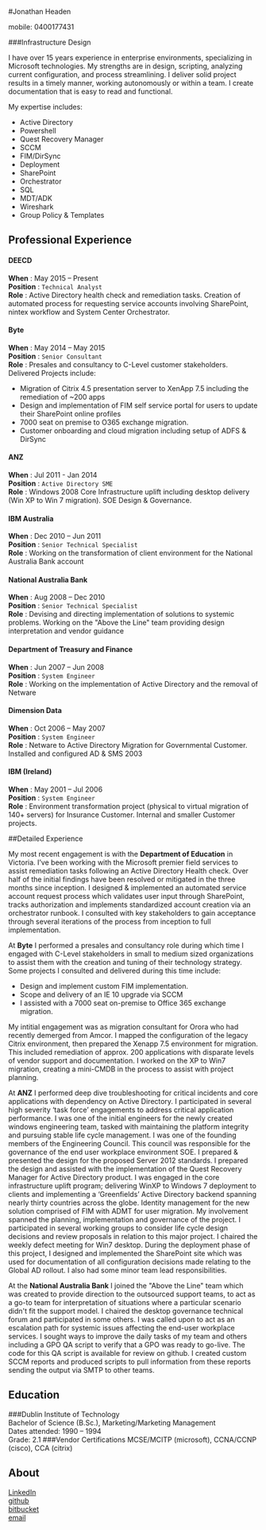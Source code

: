 #Jonathan Headen

mobile: 0400177431  


###Infrastructure Design

I have over 15 years experience in enterprise environments, specializing in Microsoft technologies. My strengths are in design, scripting, analyzing current configuration, and process streamlining. I deliver solid project results in a timely manner, working autonomously or within a team. I create documentation that is easy to read and functional.  

My expertise includes:

- Active Directory 
- Powershell	
- Quest Recovery Manager
- SCCM	
- FIM/DirSync	
- Deployment
- SharePoint	
- Orchestrator	
- SQL	
- MDT/ADK
- Wireshark
- Group Policy & Templates	

## Professional Experience

#### DEECD	
**When** : May 2015 – Present  
**Position** : `Technical Analyst`	 
**Role** : Active Directory health check and remediation tasks. Creation of automated process for requesting service accounts involving SharePoint, nintex workflow and System Center Orchestrator.

#### Byte	
**When** : May 2014 – May 2015	   
**Position** : `Senior Consultant`	 
**Role** : Presales and consultancy to C-Level customer stakeholders. Delivered Projects include: 

- Migration of Citrix 4.5 presentation server to XenApp 7.5  including the remediation of ~200 apps
- Design and implementation of FIM self service portal for users to update their SharePoint online profiles
- 7000 seat on premise to O365 exchange migration.
- Customer onboarding and cloud migration including setup of ADFS & DirSync

#### ANZ	
**When** : Jul 2011 - Jan 2014    
**Position** : `Active Directory SME`  
**Role** : Windows 2008 Core Infrastructure uplift including desktop delivery (Win XP to Win 7 migration). SOE Design & Governance.

#### IBM Australia	
**When** : Dec 2010 – Jun 2011    
**Position** : `Senior Technical Specialist`	
**Role** : Working on the transformation of client environment for the National Australia Bank account

#### National Australia Bank
**When** : Aug 2008 – Dec 2010    
**Position** : `Senior Technical Specialist`	
**Role** : Devising and directing implementation of solutions to systemic problems. Working on the "Above the Line" team providing design interpretation and vendor guidance

#### Department of Treasury and Finance
**When** : Jun 2007 – Jun 2008    
**Position** : `System Engineer`	
**Role** : Working on the implementation of Active Directory and the removal of Netware

#### Dimension Data
**When** : Oct 2006 – May 2007    
**Position** : `System Engineer`	 
**Role** : Netware to Active Directory Migration for Governmental Customer. Installed and configured AD & SMS 2003

#### IBM (Ireland)	
**When** : May 2001 – Jul 2006	   
**Position** : `System Engineer`	 
**Role** : Environment transformation project (physical to virtual migration of 140+ servers) for Insurance Customer. Internal and smaller Customer projects.

##Detailed Experience

My most recent engagement is with the **Department of Education** in Victoria. I’ve been working with the Microsoft premier field services to assist remediation tasks following an Active Directory Health check. Over half of the initial findings have been resolved or mitigated in the three months since inception. I designed & implemented an automated service account request process which validates user input through SharePoint, tracks authorization and implements standardized account creation via an orchestrator runbook. I consulted with key stakeholders to gain acceptance through several iterations of the process from inception to full implementation.

At **Byte** I performed a presales and consultancy role during which time I engaged with C-Level stakeholders in small to medium sized organizations to assist them with the creation and tuning of their technology strategy. Some projects I consulted and delivered during this time include: 

- Design and implement custom FIM implementation. 
- Scope and delivery of an IE 10 upgrade via SCCM 
- I assisted with a 7000 seat on-premise to Office 365 exchange migration. 

My intitial engagement was as migration consultant for Orora who had recently demerged from Amcor. I mapped the configuration of the legacy Citrix environment, then prepared the Xenapp 7.5 environment for migration. This included remediation of approx. 200 applications with disparate levels of vendor support and documentation. I worked on the XP to Win7 migration, creating a mini-CMDB in the process to assist with project planning.

At **ANZ** I performed deep dive troubleshooting for critical incidents and core applications with dependency on Active Directory. I participated in several high severity ‘task force’ engagements to address critical application performance. I was one of the initial engineers for the newly created windows engineering team, tasked with maintaining the platform integrity and pursuing stable life cycle management. I was one of the founding members of the Engineering Council. This council was responsible for the governance of the end user workplace environment SOE. I prepared & presented the design for the proposed Server 2012 standards. I prepared the design and assisted with the implementation of the Quest Recovery Manager for Active Directory product. I was engaged in the core infrastructure uplift program; delivering WinXP to Windows 7 deployment to clients and implementing a ‘Greenfields’ Active Directory backend spanning nearly thirty countries across the globe. Identity management for the new solution comprised of FIM with ADMT for user migration. My involvement spanned the planning, implementation and governance of the project. I participated in several working groups to consider life cycle design decisions and review proposals in relation to this major project. I chaired the weekly defect meeting for Win7 desktop. During the deployment phase of this project, I designed and implemented the SharePoint site which was used for documentation of all configuration decisions made relating to the Global AD rollout. I also had some minor team lead responsibilities.

At the **National Australia Bank** I joined the "Above the Line" team which was created to provide direction to the outsourced support teams, to act as a go-to team for interpretation of situations where a particular scenario didn't fit the support model. I chaired the desktop governance technical forum and participated in some others. I was called upon to act as an escalation path for systemic issues affecting the end-user workplace services. I sought ways to improve the daily tasks of my team and others including a GPO QA script to verify that a GPO was ready to go-live. The code for this QA script is available for review on github. I created custom SCCM reports and produced scripts to pull information from these reports sending the output via SMTP to other teams.

## Education 
###Dublin Institute of Technology  
Bachelor of Science (B.Sc.), Marketing/Marketing Management  
Dates attended: 1990 – 1994  
Grade: 2.1 
###Vendor Certifications 
MCSE/MCITP (microsoft), CCNA/CCNP (cisco), CCA (citrix) 

## About
[LinkedIn](https://au.linkedin.com/in/jonathanheaden)  
[github](https://github.com/jonathanheaden)  
[bitbucket](https://bitbucket.org/Jonathanheaden/)  
[email](mailto:jonathan.headen@outlook.com)
